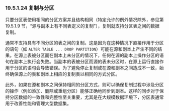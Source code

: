 ### 19.5.1.24 复制与分区

只要分区表使用相同的分区方案并且结构相同（特定允许的例外情况除外，参见第 19.5.1.9 节，“源与副本上有不同表定义的复制”），复制就支持分区表之间的数据复制。

通常不支持具有不同分区的表之间的复制。这是因为在这种情况下直接作用于分区的语句（如 `ALTER TABLE ... DROP PARTITION`）可能在源和副本上产生不同的结果。在源上表被分区而在副本上未分区的情况下，任何在源的副本上操作分区的语句在副本上执行会失败。当副本的表被分区而源的表未分区时，在源上运行直接作用于分区的语句会导致错误。为了避免停止复制或在源和副本之间造成不一致，始终确保源上的表和副本上相应的复制表以相同的方式分区。

此外，如果在源和副本之间保持相同的分区方式，则可以确保复制过程中涉及分区的操作（例如添加、删除或重组分区）能够正确地同步到副本。这样的同步对于保持分区数据的一致性和完整性至关重要，尤其是在大规模数据环境下，分区表通常用于改善性能和管理大型数据集。